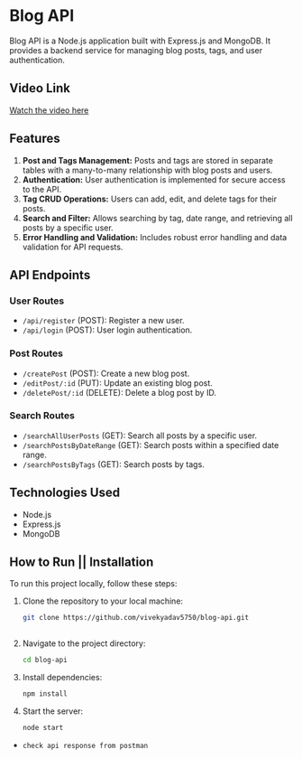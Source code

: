 # Blog API

Blog API is a Node.js application built with Express.js and MongoDB. It provides a backend service for managing blog posts, tags, and user authentication.

## Video Link
[Watch the video here](https://drive.google.com/file/d/1rOWc6w6s-Ut3B1NBYqTsh317qA04_Rws/view?usp=drivesdk)


## Features

1. **Post and Tags Management:** Posts and tags are stored in separate tables with a many-to-many relationship with blog posts and users.
2. **Authentication:** User authentication is implemented for secure access to the API.
3. **Tag CRUD Operations:** Users can add, edit, and delete tags for their posts.
4. **Search and Filter:** Allows searching by tag, date range, and retrieving all posts by a specific user.
5. **Error Handling and Validation:** Includes robust error handling and data validation for API requests.

## API Endpoints

### User Routes

- `/api/register` (POST): Register a new user.
- `/api/login` (POST): User login authentication.

### Post Routes

- `/createPost` (POST): Create a new blog post.
- `/editPost/:id` (PUT): Update an existing blog post.
- `/deletePost/:id` (DELETE): Delete a blog post by ID.

### Search Routes

- `/searchAllUserPosts` (GET): Search all posts by a specific user.
- `/searchPostsByDateRange` (GET): Search posts within a specified date range.
- `/searchPostsByTags` (GET): Search posts by tags.

## Technologies Used

- Node.js
- Express.js
- MongoDB

## How to Run || Installation

To run this project locally, follow these steps:

1. Clone the repository to your local machine:

   ```bash
   git clone https://github.com/vivekyadav5750/blog-api.git
  
2. Navigate to the project directory:
   ```bash
   cd blog-api
    ```
3. Install dependencies:
   ```bash
   npm install

4. Start the server:
   ```bash
   node start
- `check api response from postman`
